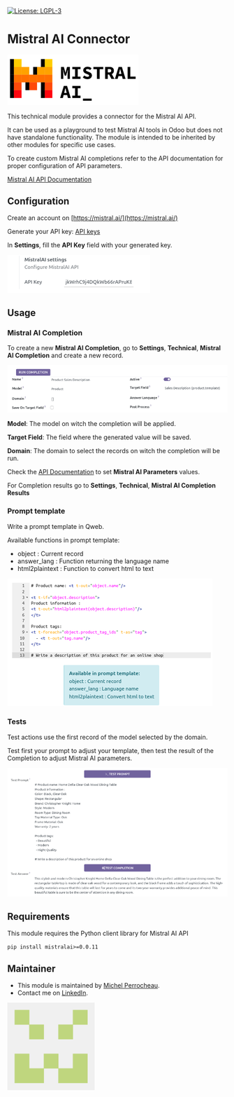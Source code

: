  [![License: LGPL-3](https://img.shields.io/badge/licence-LGPL--3-blue.png)](http://www.gnu.org/licenses/lgpl-3.0-standalone.html)

Mistral AI Connector
=================

[<img src="./static/img/mistral_ai.png" alt="Mistral AI Logo" style="width:300px;"/>](https://mistral.ai/)


This technical module provides a connector for the Mistral AI API.

It can be used as a playground to test Mistral AI tools in Odoo but does not have standalone functionality.
The module is intended to be inherited by other modules for specific use cases.


To create custom Mistral AI completions refer to the API documentation for proper configuration of API parameters. 

[Mistral AI API Documentation](https://beta.mistralai.com/docs/api-reference/introduction)

## Configuration

Create an account on [https://mistral.ai/](https://mistral.ai/)

Generate your API key: [API keys](https://console.mistral.ai/user/api-keys/)

In **Settings**, fill the **API Key** field with your generated key.

![image](./static/img/settings.png)

## Usage

### Mistral AI Completion

To create a new **Mistral AI Completion**, go to **Settings**, **Technical**, **Mistral AI Completion** and create a new record.

![image](./static/img/completion_params.png)

**Model**: The model on witch the completion will be applied.

**Target Field**: The field where the generated value will be saved.

**Domain**: The domain to select the records on witch the completion will be run.

Check the [API Documentation](https://docs.mistral.ai/api/) to set **Mistral AI Parameters** values.

For Completion results go to **Settings**, **Technical**, **Mistral AI Completion Results**

### Prompt template

Write a prompt template in Qweb.

Available functions in prompt template:
 - object : Current record
 - answer_lang : Function returning the language name
 - html2plaintext : Function to convert html to text

![image](./static/img/prompt.png)

### Tests

Test actions use the first record of the model selected by the domain.

Test first your prompt to adjust your template, then test the result of the Completion to adjust Mistral AI parameters.

![image](./static/img/tests.png)

## Requirements

This module requires the Python client library for Mistral AI API

    pip install mistralai>=0.0.11

## Maintainer

* This module is maintained by [Michel Perrocheau](https://github.com/myrrkel). 
* Contact me on [LinkedIn](https://www.linkedin.com/in/michel-perrocheau-ba17a4122). 

[<img src="./static/description/logo.png" style="width:200px;"/>](https://github.com/myrrkel)



